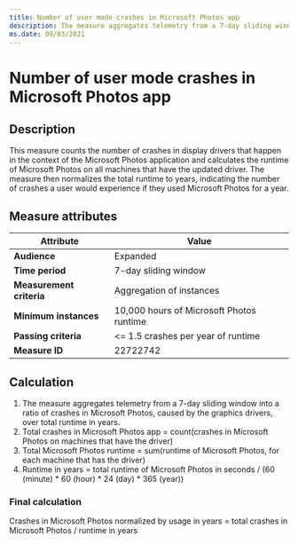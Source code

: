 ```yaml
---
title: Number of user mode crashes in Microsoft Photos app
description: The measure aggregates telemetry from a 7-day sliding window into a ratio of crashes in Microsoft Photos, caused by the graphics drivers, over total runtime in years 
ms.date: 09/03/2021
---
```


# Number of user mode crashes in Microsoft Photos app

## Description

This measure counts the number of crashes in display drivers that happen in the context of the Microsoft Photos application and calculates the runtime of Microsoft Photos on all machines that have the updated driver. The measure then normalizes the total runtime to years, indicating the number of crashes a user would experience if they used Microsoft Photos for a year.

## Measure attributes

| Attribute | Value |
|--|--|
| **Audience** | Expanded |
| **Time period** | 7-day sliding window |
| **Measurement criteria** | Aggregation of instances |
| **Minimum instances** | 10,000 hours of Microsoft Photos runtime |
| **Passing criteria** | <= 1.5 crashes per year of runtime |
| **Measure ID** | 22722742 |

## Calculation

1. The measure aggregates telemetry from a 7-day sliding window into a ratio of crashes in Microsoft Photos, caused by the graphics drivers, over total runtime in years.
1. Total crashes in Microsoft Photos app = count(crashes in Microsoft Photos on machines that have the driver)
1. Total Microsoft Photos runtime = sum(runtime of Microsoft Photos, for each machine that has the driver)
1. Runtime in years = total runtime of Microsoft Photos in seconds / (60 (minute) * 60 (hour) * 24 (day) * 365 (year))

### Final calculation

Crashes in Microsoft Photos normalized by usage in years = total crashes in Microsoft Photos / runtime in years
